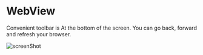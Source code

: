 # WebView

Convenient toolbar is At the bottom of the screen.
You can go back, forward and refresh your browser.
  
  
![screenShot](https://user-images.githubusercontent.com/34932349/104671290-d93aa000-5720-11eb-942c-ce66e6447ed5.png)
